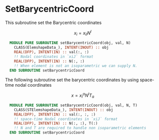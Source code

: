 # SetBarycentricCoord

This subroutine set the Barycentric coordinates

$$
x_i = x_{iI} N^{I}
$$

```fortran
  MODULE PURE SUBROUTINE setBarycentricCoord(obj, val, N)
    CLASS(ElemshapeData_), INTENT(INOUT) :: obj
    REAL(DFP), INTENT(IN) :: val(:, :)
    !! Nodal coordinates in `xiJ` format
    REAL(DFP), INTENT(IN) :: N(:, :)
    !! When element is not an isoparametric we can supply N.
  END SUBROUTINE setBarycentricCoord
```

The following subroutine set the barycentric coordinates by using space-time nodal coordinates

$$
x=x_{I}^{a} N^I T_a
$$

```fortran
  MODULE PURE SUBROUTINE setBarycentricCoord(obj, val, N, T)
    CLASS(STElemshapeData_), INTENT(INOUT) :: obj
    REAL(DFP), INTENT(IN) :: val(:, :, :)
    !! space-time Nodal coordinates in `xiJ` format
    REAL(DFP), INTENT(IN) :: N(:, :), T(:)
    !! N and T are required to handle non isoparametric elements
  END SUBROUTINE setBarycentricCoord
```
